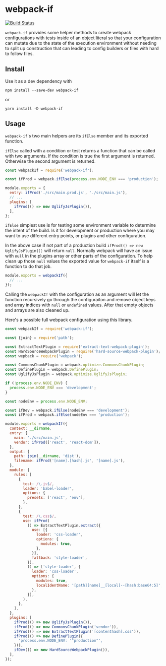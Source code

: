 # webpack-if

[![Build Status](https://travis-ci.org/mzgoddard/webpack-if.svg?branch=master)](https://travis-ci.org/mzgoddard/webpack-if)

`webpack-if` provides some helper methods to create webpack configurations with tests inside of an object literal so that your configuration can mutate due to the state of the execution environment without needing to split up construction that can leading to config builders or files with hard to follow files.

## Install

Use it as a dev dependency with

```
npm install --save-dev webpack-if
```

or

```
yarn install -D webpack-if
```

## Usage

`webpack-if`'s two main helpers are its `ifElse` member and its exported function.

`ifElse` called with a condition or test returns a function that can be called with two arguments. If the condition is true the first argument is returned. Otherwise the second argument is returned.

```js
const webpackIf = require('webpack-if');

const ifProd = webpack.ifElse(process.env.NODE_ENV === 'production');

module.exports = {
  entry: ifProd('./src/main.prod.js', './src/main.js'),
  // ...
  plugins: [
    ifProd(() => new UglifyJsPlugin()),
  ],
};
```

`ifElse` simplest use is for testing some environment variable to determine the intent of the build. Is it for development or production where you may want to use different entry points, or plugins and other configuration.

In the above case if not part of a production build `ifProd(() => new UglifyJsPlugin())` will return `null`. Normally webpack will have an issue with `null` in the plugins array or other parts of the configuration. To help clean up those `null` values the exported value for `webpack-if` itself is a function to do that job.

```js
module.exports = webpackIf({
  // ...
});
```

Calling the `webpackIf` with the configuration as an argument will let the function recursively go through the configuraiton and remove object keys and array indices with `null` or `undefined` values. After that empty objects and arrays are also cleaned up.

Here's a possible full webpack configuration using this library.

```js
const webpackIf = require('webpack-if');

const {join} = require('path');

const ExtractTextPlugin = require('extract-text-webpack-plugin');
const HardSourceWebpackPlugin = require('hard-source-webpack-plugin');
const wepback = require('webpack');

const CommonsChunkPlugin = webpack.optimize.CommonsChunkPlugin;
const DefinePlugin = webpack.DefinePlugin;
const UglifyJsPlugin = webpack.optimize.UglifyJsPlugin;

if (!process.env.NODE_ENV) {
  process.env.NODE_ENV === 'development';
}

const nodeEnv = process.env.NODE_ENV;

const ifDev = webpack.ifElse(nodeEnv === 'development');
const ifProd = webpack.ifElse(nodeEnv === 'production');

module.exports = webpackIf({
  context: __dirname,
  entry: {
    main: './src/main.js',
    vendor: ifProd(['react', 'react-dom']),
  },
  output: {
    path: join(__dirname, 'dist'),
    filename: ifProd('[name].[hash].js', '[name].js'),
  },
  module: {
    rules: [
      {
        test: /\.js$/,
        loader: 'babel-loader',
        options: {
          presets: ['react', 'env'],
        },
      },
      {
        test: /\.css$/,
        use: ifProd(
          () => ExtractTextPlugin.extract({
            use: [{
              loader: 'css-loader',
              options: {
                modules: true,
              },
            }],
            fallback: 'style-loader',
          }),
          () => ['style-loader', {
            loader: 'css-loader',
            options: {
              modules: true,
              localIdentName: '[path][name]__[local]--[hash:base64:5]',
            },
          }],
        ),
      },
    ],
  },
  plugins: [
    ifProd(() => new UglifyJsPlugin()),
    ifProd(() => new CommonsChunkPlugin('vendor')),
    ifProd(() => new ExtractTextPlugin('[contenthash].css')),
    ifProd(() => new DefinePlugin({
      'process.env.NODE_ENV: '"production"',
    })),
    ifDev(() => new HardSourceWebpackPlugin()),
  ],
});
```
